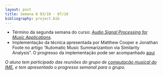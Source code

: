 ```yaml
---
layout: post
title: Semana 8 03/10 - 07/10
bibliography: project.bib
---
```


* Término da segunda semana do curso: [*Audio Signal Processing for Music Applications*](https://www.coursera.org/learn/audio-signal-processing).
* Implementação da técnica apresentada por Matthew Cooper e Jonathan Foote no artigo “Automatic Music Summarizantion via Similarity Analysis”.
O progresso da implementação pode ser acompanhado [aqui](https://github.com/fsfelix/audio-thumbnailing)

*O aluno tem participado das reuniões do grupo de [computação musical do IME](http://compmus.ime.usp.br), e tem
apresentado o progresso semanal para o grupo.*
 
